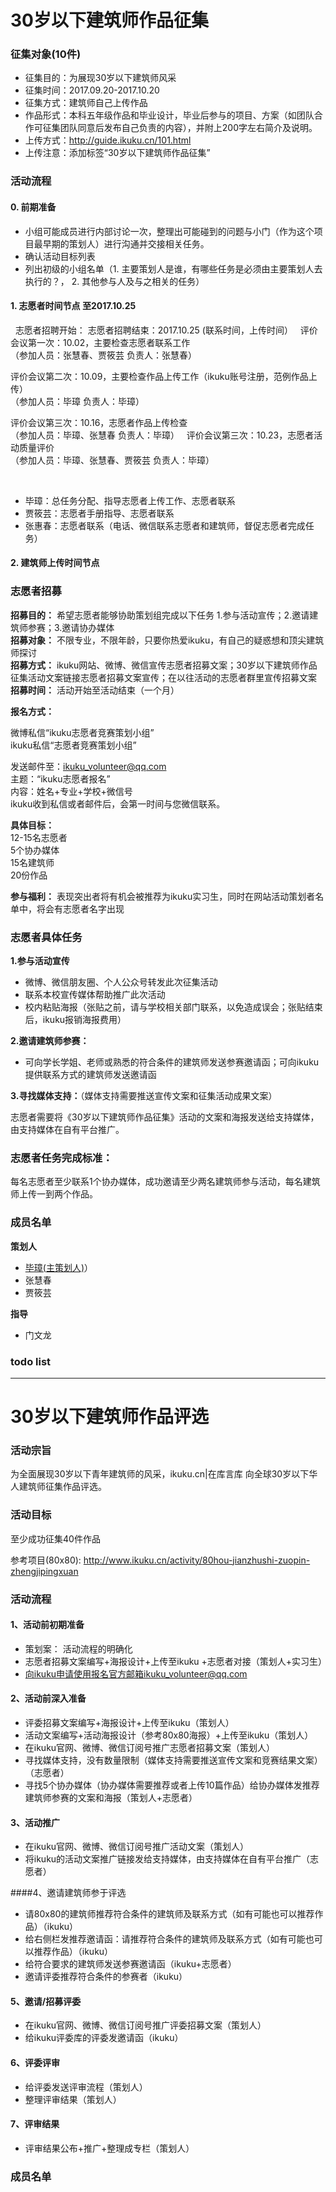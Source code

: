 # 30岁以下建筑师作品征集 


### 征集对象(10件)


* 征集目的：为展现30岁以下建筑师风采  
* 征集时间：2017.09.20-2017.10.20  
* 征集方式：建筑师自己上传作品  
* 作品形式：本科五年级作品和毕业设计，毕业后参与的项目、方案（如团队合作可征集团队同意后发布自己负责的内容），并附上200字左右简介及说明。  
* 上传方式：http://guide.ikuku.cn/101.html  
* 上传注意：添加标签“30岁以下建筑师作品征集”  


### 活动流程  

#### 0. 前期准备

* 小组可能成员进行内部讨论一次，整理出可能碰到的问题与小门（作为这个项目最早期的策划人）进行沟通并交接相关任务。
* 确认活动目标列表
* 列出初级的小组名单（1. 主要策划人是谁，有哪些任务是必须由主要策划人去执行的？， 2. 其他参与人及与之相关的任务）

#### 1. 志愿者时间节点 至2017.10.25

 
志愿者招聘开始：
志愿者招聘结束：2017.10.25 (联系时间，上传时间）
 
评价会议第一次：10.02，主要检查志愿者联系工作  
（参加人员：张慧春、贾筱芸 负责人：张慧春）

评价会议第二次：10.09，主要检查作品上传工作（ikuku账号注册，范例作品上传）  
（参加人员：毕璋 负责人：毕璋）  

评价会议第三次：10.16，志愿者作品上传检查  
（参加人员：毕璋、张慧春 负责人：毕璋）
 
评价会议第三次：10.23，志愿者活动质量评价  
（参加人员：毕璋、张慧春、贾筱芸 负责人：毕璋）

 
* 毕璋：总任务分配、指导志愿者上传工作、志愿者联系
* 贾筱芸：志愿者手册指导、志愿者联系
* 张惠春：志愿者联系（电话、微信联系志愿者和建筑师，督促志愿者完成任务）



#### 2. 建筑师上传时间节点



### 志愿者招募  

**招募目的：** 希望志愿者能够协助策划组完成以下任务  1.参与活动宣传；2.邀请建筑师参赛；3.邀请协办媒体  
**招募对象：** 不限专业，不限年龄，只要你热爱ikuku，有自己的疑惑想和顶尖建筑师探讨  
**招募方式：** ikuku网站、微博、微信宣传志愿者招募文案；30岁以下建筑师作品征集活动文案链接志愿者招募文案宣传；在以往活动的志愿者群里宣传招募文案  
**招募时间：** 活动开始至活动结束（一个月）  

**报名方式：**  

微博私信“ikuku志愿者竞赛策划小组”  
ikuku私信“志愿者竞赛策划小组”  

发送邮件至：ikuku_volunteer@qq.com  
主题：“ikuku志愿者报名”  
内容：姓名+专业+学校+微信号  
ikuku收到私信或者邮件后，会第一时间与您微信联系。  

**具体目标：**  
12-15名志愿者  
5个协办媒体  
15名建筑师  
20份作品  

**参与福利：** 表现突出者将有机会被推荐为ikuku实习生，同时在网站活动策划者名单中，将会有志愿者名字出现  


### 志愿者具体任务  

**1.参与活动宣传**  

* 微博、微信朋友圈、个人公众号转发此次征集活动  
* 联系本校宣传媒体帮助推广此次活动
* 校内粘贴海报（张贴之前，请与学校相关部门联系，以免造成误会；张贴结束后，ikuku报销海报费用）  

**2.邀请建筑师参赛：**  

* 可向学长学姐、老师或熟悉的符合条件的建筑师发送参赛邀请函；可向ikuku提供联系方式的建筑师发送邀请函  

**3.寻找媒体支持：**（媒体支持需要推送宣传文案和征集活动成果文案）  

志愿者需要将《30岁以下建筑师作品征集》活动的文案和海报发送给支持媒体，由支持媒体在自有平台推广。  

### 志愿者任务完成标准：  

每名志愿者至少联系1个协办媒体，成功邀请至少两名建筑师参与活动，每名建筑师上传一到两个作品。


### 成员名单  

**策划人**

* [毕璋(主策划人)](http://www.ikuku.cn/user/51048)）  
* 张慧春
* 贾筱芸

**指导**

* 门文龙


### todo list



--------



# 30岁以下建筑师作品评选


### 活动宗旨  

为全面展现30岁以下青年建筑师的风采，ikuku.cn|在库言库 向全球30岁以下华人建筑师征集作品评选。  

### 活动目标  
至少成功征集40件作品  

参考项目(80x80): http://www.ikuku.cn/activity/80hou-jianzhushi-zuopin-zhengjipingxuan  

### 活动流程  


#### 1、活动前初期准备  

* 策划案： 活动流程的明确化
* 志愿者招募文案编写+海报设计+上传至ikuku +志愿者对接（策划人+实习生）  
* 向ikuku申请使用报名官方邮箱ikuku_volunteer@qq.com

#### 2、活动前深入准备 

* 评委招募文案编写+海报设计+上传至ikuku（策划人）
* 活动文案编写+活动海报设计（参考80x80海报）+上传至ikuku（策划人）
* 在ikuku官网、微博、微信订阅号推广志愿者招募文案（策划人）  
* 寻找媒体支持，没有数量限制（媒体支持需要推送宣传文案和竞赛结果文案）（志愿者）  
* 寻找5个协办媒体（协办媒体需要推荐或者上传10篇作品）给协办媒体发推荐建筑师参赛的文案和海报（策划人+志愿者）  


#### 3、活动推广  
* 在ikuku官网、微博、微信订阅号推广活动文案（策划人）  
* 将ikuku的活动文案推广链接发给支持媒体，由支持媒体在自有平台推广（志愿者）  

####4、邀请建筑师参于评选   

* 请80x80的建筑师推荐符合条件的建筑师及联系方式（如有可能也可以推荐作品）（ikuku）  
* 给右侧栏发推荐邀请函：请推荐符合条件的建筑师及联系方式（如有可能也可以推荐作品）（ikuku）  
* 给符合要求的建筑师发送参赛邀请函（ikuku+志愿者）  
* 邀请评委推荐符合条件的参赛者（ikuku）  

#### 5、邀请/招募评委  

* 在ikuku官网、微博、微信订阅号推广评委招募文案（策划人）  
* 给ikuku评委库的评委发邀请函（ikuku）  

#### 6、评委评审  

* 给评委发送评审流程（策划人）  
* 整理评审结果（策划人）  

#### 7、评审结果  

* 评审结果公布+推广+整理成专栏（策划人）  



### 成员名单



